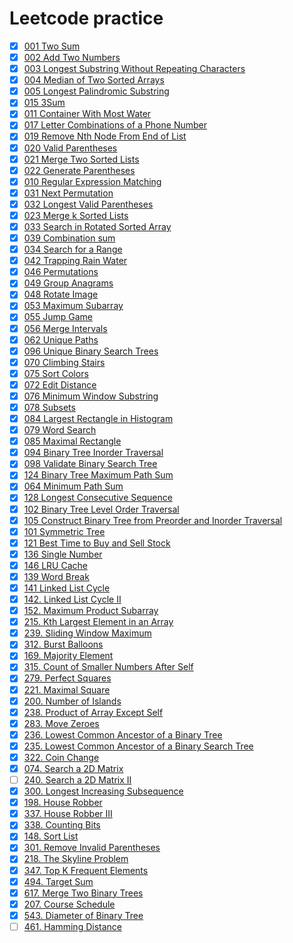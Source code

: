 # Leetcode practice
- [x] [001 Two Sum](./python/001-two-sum.py)
- [x] [002 Add Two Numbers](./python/002-add-two-numbers.py)
- [x] [003 Longest Substring Without Repeating Characters](./python/003-longest-substring-without-repeating-characters.py)
- [x] [004 Median of Two Sorted Arrays](./python/004-median-of-two-sorted-arrays.py)
- [x] [005 Longest Palindromic Substring](./python/005-longest-palindromic-substring.py)
- [x] [015 3Sum](./python/015-3sum.py)
- [x] [011 Container With Most Water](./python/011-container-with-most-water.py)
- [x] [017 Letter Combinations of a Phone Number](./python/017-letter-combinations-of-a-phone-number.py)
- [x] [019 Remove Nth Node From End of List](./python/019-remove-nth-node-from-end-of-list.py)
- [x] [020 Valid Parentheses](./python/020-valid-parentheses.py)
- [x] [021 Merge Two Sorted Lists](./python/021-merge-two-sorted-lists.py)
- [x] [022 Generate Parentheses](./python/022-generate-parentheses.py)
- [x] [010 Regular Expression Matching](./python/010-regular-expression-matching.py)
- [x] [031 Next Permutation](./python/031-next-permutation.py)
- [x] [032 Longest Valid Parentheses](./python/032-longest-valid-parentheses.py)
- [x] [023 Merge k Sorted Lists](./python/023-merge-k-sorted-lists.py)
- [x] [033 Search in Rotated Sorted Array](./python/033-search-in-rotated-sorted-array.py)
- [x] [039 Combination sum](./python/039-combination-sum.py)
- [x] [034 Search for a Range](./python/034-search-for-a-range.py)
- [x] [042 Trapping Rain Water](./python/042-trapping-rain-water.py)
- [x] [046 Permutations](./python/046-permutations.py)
- [x] [049 Group Anagrams](./python/049-group-anagrams.py)
- [x] [048 Rotate Image](./python/048-rotate-image.py)
- [x] [053 Maximum Subarray](./python/053-maximum-subarray.py)
- [x] [055 Jump Game](./python/055-jump-game.py)
- [x] [056 Merge Intervals](./python/056-merge-intervals.py)
- [x] [062 Unique Paths](./python/062-unique-paths.py)
- [x] [096 Unique Binary Search Trees](./python/096-unique-binary-search-trees.py)
- [x] [070 Climbing Stairs](./python/070-climbing-stairs.py)
- [x] [075 Sort Colors](./python/075-sort-colors.py)
- [x] [072 Edit Distance](./python/072-edit-distance.py)
- [x] [076 Minimum Window Substring](./python/076-minimum-window-substring.py)
- [x] [078 Subsets](./python/078-subsets.py)
- [x] [084 Largest Rectangle in Histogram](./python/084-largest-rectangle-in-histogram.py)
- [x] [079 Word Search](./python/079-word-search.py)
- [x] [085 Maximal Rectangle](./python/085-maximal-rectangle.py)
- [x] [094 Binary Tree Inorder Traversal](./python/094-binary-tree-inorder-traversal.py)
- [x] [098 Validate Binary Search Tree](./python/098-validate-binary-search-tree.py)
- [x] [124 Binary Tree Maximum Path Sum](./python/124-binary-tree-maximum-path-sum.py)
- [x] [064 Minimum Path Sum](./python/064-minimum-path-sum.py)
- [x] [128 Longest Consecutive Sequence](./python/128-longest-consecutive-sequence.py)
- [x] [102 Binary Tree Level Order Traversal](./python/102-binary-tree-level-order-traversal.py)
- [x] [105 Construct Binary Tree from Preorder and Inorder Traversal](./python/105-construct-binary-tree-from-preorder-and-inorder-traversal.py)
- [x] [101 Symmetric Tree](./python/101-symmetric-tree.py)
- [x] [121 Best Time to Buy and Sell Stock](./python/121-best-time-to-buy-and-sell-stock.py)
- [x] [136 Single Number](./python/136-single-number.py)
- [x] [146 LRU Cache](./python/146-LRU-cache.py)
- [x] [139 Word Break](./python/139-word-break.py)
- [x] [141 Linked List Cycle](./python/141-linked-list-cycle.py)
- [x] [142. Linked List Cycle II](./python/142-linked-list-cycle-II.py)
- [x] [152. Maximum Product Subarray](./python/152-maximum-product-subarray.py)
- [x] [215. Kth Largest Element in an Array](./python/215-Kth-largest-element-in-an-array.py)
- [x] [239. Sliding Window Maximum](./python/239-sliding-window-maximum.py)
- [x] [312. Burst Balloons](./python/312-burst-ballons.py)
- [x] [169. Majority Element](./python/169-majority-element.py)
- [x] [315. Count of Smaller Numbers After Self](./python/315-count-of-smaller-numbers-after-self.py)
- [x] [279. Perfect Squares](./python/279-perfect-squares.py)
- [x] [221. Maximal Square](./python/211-maximal-square.py)
- [x] [200. Number of Islands](./python/200-number-of-islands.py)
- [x] [238. Product of Array Except Self](./python/238-product-of-array-except-self.py)
- [x] [283. Move Zeroes](./python/283-move-zeroes.py)
- [x] [236. Lowest Common Ancestor of a Binary Tree](./python/236-lowest-common-ancestor-of-a-binary-tree.py)
- [x] [235. Lowest Common Ancestor of a Binary Search Tree](./python/235-lowest-common-ancestor-of-a-binary-search-tree.py)
- [x] [322. Coin Change](./python/322-coin-change.py)
- [x] [074. Search a 2D Matrix](./python/074-search-a-2D-matrix.py)
- [ ] [240. Search a 2D Matrix II](./python/240-search-a-2D-matrix-II.py)
- [x] [300. Longest Increasing Subsequence](./python/300-longest-increasing-subsequence.py)
- [x] [198. House Robber](./python/198-house-robber.py)
- [x] [337. House Robber III](./python/337-house-robber-III.py)
- [x] [338. Counting Bits](./python/338-counting-bits.py)
- [x] [148. Sort List](./python/148-sort-list.py)
- [x] [301. Remove Invalid Parentheses](./python/301-remove-invalid-parentheses.py)
- [x] [218. The Skyline Problem](./python/218-the-skyline-problem.py)
- [x] [347. Top K Frequent Elements](./python/347-top-K-frequent-elements.py)
- [x] [494. Target Sum](./python/494-target-sum.py)
- [x] [617. Merge Two Binary Trees](./python/617-merge-two-binary-trees.py)
- [x] [207. Course Schedule](./python/207-course-schedule.py)
- [x] [543. Diameter of Binary Tree](./python/543-diameter-of-binary-tree.py)
- [ ] [461. Hamming Distance](./python/461-hamming-distance.py)